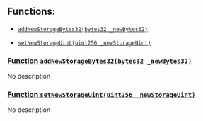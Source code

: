 ## Functions:

- [`addNewStorageBytes32(bytes32 _newBytes32)`](#LiquidityPoolNewVersion-addNewStorageBytes32-bytes32-)

- [`setNewStorageUint(uint256 _newStorageUint)`](#LiquidityPoolNewVersion-setNewStorageUint-uint256-)

### [Function `addNewStorageBytes32(bytes32 _newBytes32)`](#LiquidityPoolNewVersion-addNewStorageBytes32-bytes32-)

No description

### [Function `setNewStorageUint(uint256 _newStorageUint)`](#LiquidityPoolNewVersion-setNewStorageUint-uint256-)

No description
